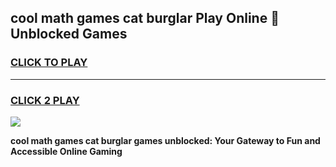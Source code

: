 
## cool math games cat burglar Play Online 👋 Unblocked Games
<h3>
<a href="https://news.freeplayer.one?title=cool_math_games_cat_burglar&ref=17CMG">CLICK TO PLAY</a></h3>
<hr>

<h3>
<a href="https://news.freeplayer.one?title=cool_math_games_cat_burglar&ref=17CMG">CLICK 2 PLAY</a>
  
</h3>

<a href="https://news.freeplayer.one?title=cool_math_games_cat_burglar&ref=17CMG/"><img src="https://clearcache.store/games.png"></a>


**cool math games cat burglar games unblocked: Your Gateway to Fun and Accessible Online Gaming**

